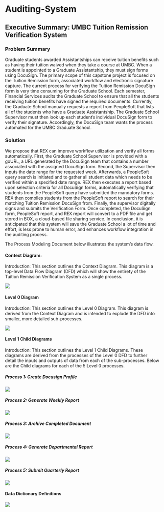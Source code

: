 # Auditing-System
<h2>Executive Summary: UMBC Tuition Remission Verification System</h2>

<h3>Problem Summary</h3>

<p>Graduate students awarded Assistantships can receive tuition benefits such as having their tuition waived when they take a course at UMBC. When a student is appointed to a Graduate Assistantship, they must sign forms using DocuSign. The primary scope of this capstone project is focused on the Tuition Remission form, associated workflow and electronic signature capture.
The current process for verifying the Tuition Remission DocuSign form is very time consuming for the Graduate School. Each semester, Financial Services audits the Graduate School to ensure that all the students receiving tuition benefits have signed the required documents. Currently, the Graduate School manually requests a report from PeopleSoft that lists all of the students who have a Graduate Assistantship. The Graduate School Supervisor must then look up each student’s individual DocuSign form to verify their signature. Accordingly, the DocuSign team wants the process automated for the UMBC Graduate School.</p>

<h3>Solution</h3>

<p>We propose that REX can improve workflow utilization and verify all forms automatically. First, the Graduate School Supervisor is provided with a goURL, a URL generated by the DocuSign team that contains a number associated with the assigned DocuSign form. Second, the Supervisor then inputs the date range for the requested week. Afterwards, a PeopleSoft query search is initiated and to gather all student data which needs to be verified within a specified date range. REX then executes a report based upon selection criteria for all DocuSign forms, automatically verifying that students from the PeopleSoft query have submitted the mandatory forms. REX then compiles students from the PeopleSoft report to search for their matching Tuition Remission DocuSign from. Finally, the supervisor digitally signs and submits the Verification Form. Once completed, the DocuSign form, PeopleSoft report, and REX report will convert to a PDF file and get stored in BOX, a cloud-based file sharing service. In conclusion, it is anticipated that this system will save the Graduate School a lot of time and effort, is less prone to human error, and enhances workflow integration in the auditing process.</p>
<p>The Process Modeling Document below illustrates the system’s data flow. </p>

<h4> Context Diagram: </h4>
<p> Introduction: This section outlines the Context Diagram. This diagram is a top-level Data Flow Diagram (DFD) which will show the entirety of the Tuition Remission Verification System as a single process.</p>

![](https://github.com/NardosMe/Auditing-System-/blob/master/context_diagram.png?raw=true)

<h4>Level 0 Diagram </h4>
 
<p> Introduction: This section outlines the Level 0 Diagram. This diagram is derived from the Context Diagram and is intended to explode the DFD into smaller, more detailed sub-processes.</p>

![](https://github.com/NardosMe/Auditing-System-/blob/master/level_0_diagram.png?raw=true)

<h4>Level 1 Child Diagrams </h4>
<p>Introduction: This section outlines the Level 1 Child Diagrams. These diagrams are derived from the processes of the Level 0 DFD to further detail the inputs and outputs of data from each of the sub-processes. Below are the Child diagrams for each of the 5 Level 0 processes.
 </p>
<h5>Process 1: Create Docusign Profile </h5>

![](https://github.com/NardosMe/Auditing-System-/blob/master/process_1_diagram.png?raw=true)

<h5>Process 2: Generate Weekly Report</h5>

![](https://github.com/NardosMe/Auditing-System-/blob/master/process_2_diagram.png?raw=true)

<h5>Process 3: Archive Completed Document</h5>

![](https://github.com/NardosMe/Auditing-System-/blob/master/process_3_diagram.png?raw=true)

<h5> Process 4: Generate Departmental Report</h5>

![](https://github.com/NardosMe/Auditing-System-/blob/master/process_4_diagram.png?raw=true)

<h5> Process 5: Submit Quarterly Report</h5>

![](https://github.com/NardosMe/Auditing-System-/blob/master/process_5_diagram.png?raw=true)

<h4>Data Dictionary Definitions </h4> 

![](https://github.com/NardosMe/Auditing-System-/blob/master/Data_Dictionary.png?raw=true)

